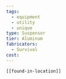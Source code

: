 ```yaml
---
tags:
  - equipment
  - utility
  - unique
type: Suspensor
tier: Aluminum
fabricators:
  - Survival
cost:
---
```

```meta-bind-embed
[[found-in-location]]
```